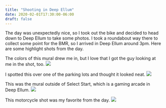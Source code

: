 ```yaml
---
title: "Shooting in Deep Ellum"
date: 2020-02-01T17:30:00-06:00
draft: false
---
```


The day was unexpectedly nice, so I took out the bike and decided to head down to Deep Ellum to take some photos. I took a roundabout way there to collect some point for the BMR, so I arrived in Deep Ellum around 3pm. Here are some highlight shots from the day.

The colors of this mural drew me in, but I love that I got the guy looking at me in the shot, too.
<img class='ridelog-image' src='/images/Face.jpeg'>

I spotted this over one of the parking lots and thought it looked neat.
<img class='ridelog-image' src='/images/Fruta_Bomba.jpeg'>

This was the mural outside of Select Start, which is a gaming arcade in Deep Ellum.
<img class='ridelog-image' src='/images/Select_Start.jpeg'>

This motorcycle shot was my favorite from the day.
<img class='ridelog-image' src='/images/Motorcycle.jpeg'>
